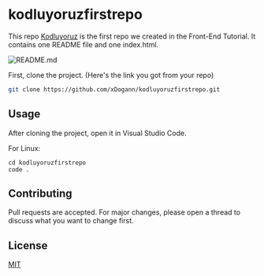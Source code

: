 # kodluyoruzfirstrepo
This repo [Kodluyoruz](https://www.kodluyoruz.org) is the first repo we created in the Front-End Tutorial. It contains one README file and one index.html.

![README.md](https://i.hizliresim.com/c770vv1.png)

First, clone the project. (Here's the link you got from your repo)

```bash
git clone https://github.com/xDogann/kodluyoruzfirstrepo.git
```

## Usage

After cloning the project, open it in Visual Studio Code.

For Linux:
```linux
cd kodluyoruzfirstrepo
code .
```

## Contributing
Pull requests are accepted. For major changes, please open a thread to discuss what you want to change first.


## License
[MIT](https://choosealicense.com/licenses/mit/)